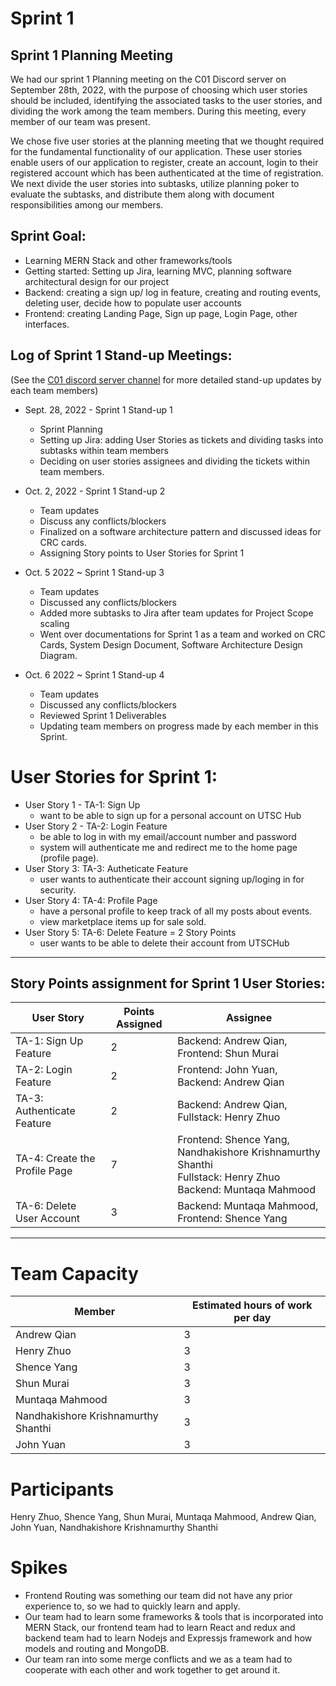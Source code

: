 # Sprint 1

## Sprint 1 Planning Meeting
We had our sprint 1 Planning meeting on the C01 Discord server on September 28th, 2022, with the purpose of choosing which user stories should be included, identifying the associated tasks to the user stories, and dividing the work among the team members. During this meeting, every member of our team was present.

We chose five user stories at the planning meeting that we thought required for the fundamental functionality of our application. These user stories enable users of our application to register, create an account, login to their registered account which has been authenticated at the time of registration. We next divide the user stories into subtasks, utilize planning poker to evaluate the subtasks, and distribute them along with document responsibilities among our members.

## Sprint Goal:
- Learning MERN Stack and other frameworks/tools
- Getting started: Setting up Jira, learning MVC, planning software architectural design for our project
- Backend: creating a sign up/ log in feature, creating and routing events, deleting user, decide how to populate user accounts
- Frontend: creating Landing Page, Sign up page, Login Page, other interfaces.

## Log of Sprint 1 Stand-up Meetings:
(See the [C01 discord server channel](https://discord.com/channels/1016379148660392018/1023607436092915814/1026306768311173212) for more detailed stand-up updates by each team members)
- Sept. 28, 2022 - Sprint 1 Stand-up 1
    - Sprint Planning
    - Setting up Jira: adding User Stories as tickets and dividing tasks into subtasks within team members
    - Deciding on user stories assignees and dividing the tickets within team members.    

- Oct. 2, 2022 - Sprint 1 Stand-up 2
    - Team updates
    - Discuss any conflicts/blockers
    - Finalized on a software architecture pattern and discussed ideas for CRC cards.
    - Assigning Story points to User Stories for Sprint 1

- Oct. 5 2022 ~ Sprint 1 Stand-up 3
    - Team updates
    - Discussed any conflicts/blockers
    - Added more subtasks to Jira after team updates for Project Scope scaling
    - Went over documentations for Sprint 1 as a team and worked on CRC Cards, System Design Document, Software Architecture Design Diagram.

- Oct. 6 2022 ~ Sprint 1 Stand-up 4
    - Team updates
    - Discussed any conflicts/blockers
    - Reviewed Sprint 1 Deliverables
    - Updating team members on progress made by each member in this Sprint.

# User Stories for Sprint 1:
- User Story 1 - TA-1: Sign Up
    - want to be able to sign up for a personal account on UTSC Hub
- User Story 2 - TA-2: Login Feature 
    - be able to log in with my email/account number and password
    - system will authenticate me and redirect me to the home page (profile page).
- User Story 3: TA-3: Autheticate Feature
    - user wants to authenticate their account signing up/loging in for security. 
- User Story 4: TA-4: Profile Page
    - have a personal profile to keep track of all my posts about events.
    - view marketplace items up for sale sold.
- User Story 5: TA-6: Delete Feature = 2 Story Points
    - user wants to be able to delete their account from UTSCHub
___
## Story Points assignment for Sprint 1 User Stories: 

| User Story | Points Assigned | Assignee |
|---|---|---|
| TA-1: Sign Up Feature | 2 | Backend: Andrew Qian, <br> Frontend: Shun Murai |
| TA-2: Login Feature | 2 | Frontend: John Yuan, <br> Backend: Andrew Qian |
| TA-3: Authenticate Feature | 2 | Backend: Andrew Qian, <br> Fullstack: Henry Zhuo |
| TA-4: Create the Profile Page | 7 |  Frontend: Shence Yang, Nandhakishore Krishnamurthy Shanthi <br> Fullstack: Henry Zhuo <br> Backend: Muntaqa Mahmood |
| TA-6: Delete User Account | 3 | Backend: Muntaqa Mahmood, <br> Frontend: Shence Yang |
___


# Team Capacity
| Member | Estimated hours of work per day |
|---|---|
| Andrew Qian | 3 |
| Henry Zhuo | 3 |
| Shence Yang | 3 |
| Shun Murai | 3 |
| Muntaqa Mahmood | 3 |
| Nandhakishore Krishnamurthy Shanthi | 3 |
| John Yuan | 3 |

# Participants
Henry Zhuo, Shence Yang, Shun Murai, Muntaqa Mahmood, Andrew Qian, John Yuan, Nandhakishore Krishnamurthy Shanthi

# Spikes

- Frontend Routing was something our team did not have any prior experience to, so we had to quickly learn and apply. 
- Our team had to learn some frameworks & tools that is incorporated into MERN Stack, our frontend team had to learn React and redux and backend team had to learn Nodejs and Expressjs framework and how models and routing and MongoDB.
- Our team ran into some merge conflicts and we as a team had to cooperate with each other and work together to get around it.